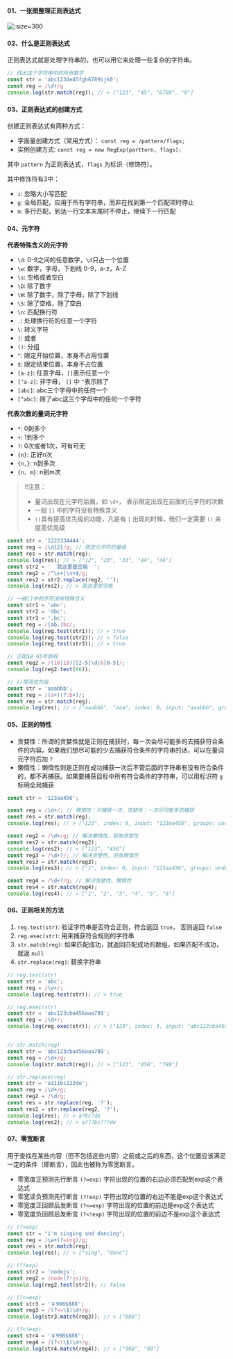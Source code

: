 #### 01、一张图整理正则表达式

![](../../_images/reg/reg_001.jpg ':size=300')



#### 02、什么是正则表达式

正则表达式就是处理字符串的，也可以用它来处理一些复杂的字符串。

```javascript
// 找出这个字符串中的所有数字
const str = 'abc123de45fgh6789ijk0';
const reg = /\d+/g
console.log(str.match(reg)); // > ["123", "45", "6789", "0"]
```



#### 03、正则表达式的创建方式

创建正则表达式有两种方式：

+ 字面量创建方式（常用方式）： `const reg = /pattern/flags;`
+ 实例创建方式: `const reg = new RegExp(parttern, flags);`

其中 `pattern` 为正则表达式，`flags` 为标识（修饰符）。

其中修饰符有3中：

+ `i`: 忽略大小写匹配
+ `g`: 全局匹配，应用于所有字符串，而非在找到第一个匹配项时停止
+ `m`: 多行匹配，到达一行文本末尾时不停止，继续下一行匹配



#### 04、元字符

**代表特殊含义的元字符**

+ `\d`: 0-9之间的任意数字，`\d`只占一个位置
+ `\w`: 数字，字母，下划线 0-9，a-z，A-Z
+ `\s`: 空格或者空白
+ `\D`: 除了数字
+ `\W`: 除了数字，除了字母，除了下划线
+ `\S`: 除了空格，除了空白
+ `\n`: 匹配换行符
+ `.`: 处理换行符的任意一个字符
+ `\`: 转义字符
+ `|`: 或者
+ `()`: 分组
+ `^`: 限定开始位置，本身不占用位置
+ `$`: 限定结束位置，本身不占位置
+ `[a-z]`: 任意字母，`[]`表示任意一个
+ `[^a-z]`: 非字母， `[]` 中 `^`表示除了
+ `[abc]`: abc三个字母中的任何一个
+ `[^abc]`: 除了abc这三个字母中的任何一个字符

**代表次数的量词元字符**

+ `*`: 0到多个
+ `+`: 1到多个
+ `?`: 0次或者1次，可有可无
+ `{n}`: 正好n次
+ `{n,}`: n到多次
+ `{n, m}`: n到m次



> !!注意：
>
> + 量词出现在元字符后面，如 `\d+`， 表示限定出现在前面的元字符的次数
> + 一般 `[]` 中的字符没有特殊含义
> + `()`具有提高优先级的功能，凡是有 `|` 出现的时候，我们一定需要 `()` 来提高优先级

```javascript
const str = '1223334444';
const reg = /\d{2}/g; // 限定元字符的量级
const res = str.match(reg);
console.log(res); // > ["12", "23", "33", "44", "44"]
const str2 = '  我这里是空格  ';
const reg2 = /^\s+|\s+$/g;
const res2 = str2.replace(reg2, '');
console.log(res2); // > 我这里是空格

// 一般[]中的字符没有特殊含义
const str1 = 'abc';
const str2 = 'dbc';
const str3 = '.bc';
const reg = /[ab.]bc/;
console.log(reg.test(str1)); // > true
console.log(reg.test(str2)); // > false
console.log(reg.test(str3)); // > true

// 匹配18-65年龄段
const reg2 = /(18|19)|[2-5]\d|6[0-5]/;
console.log(reg2.test(66));

// ()提高优先级
const str = 'aaabbb';
const reg = /(a+)(?:b+)/;
const res = str.match(reg);
console.log(res); // > ["aaabbb", "aaa", index: 0, input: "aaabbb", groups: undefined]
```



#### 05、正则的特性

+ 贪婪性：所谓的贪婪性就是正则在捕获时，每一次会尽可能多的去捕获符合条件的内容。如果我们想尽可能的少去捕获符合条件的字符串的话，可以在量词元字符后加 `?`
+ 懒惰性：懒惰性则是正则在成功捕获一次后不管后面的字符串有没有符合条件的，都不再捕获。如果要捕获目标中所有符合条件的字符串，可以用标识符 `g` 标明全局捕获

```javascript
const str = '123aa456';

const reg = /\d+/; // 懒惰性：只捕获一次，贪婪性：一次尽可能多的捕获
const res = str.match(reg);
console.log(res); // > ["123", index: 0, input: "123aa456", groups: undefined]

const reg2 = /\d+/g; // 解决懒惰性，但有贪婪性
const res2 = str.match(reg2);
console.log(res2); // > ["123", "456"]
const reg3 = /\d+?/; // 解决贪婪性，但有懒惰性
const res3 = str.match(reg3);
console.log(res3); // > ["1", index: 0, input: "123aa456", groups: undefined]

const reg4 = /\d+?/g; // 解决贪婪性、懒惰性
const res4 = str.match(reg4);
console.log(res4); // > ["1", "2", "3", "4", "5", "6"]
```



#### 06、正则相关的方法

1. `reg.test(str)`: 验证字符串是否符合正则，符合返回 `true`， 否则返回 `false`
2. `reg.exec(str)`: 用来捕获符合规则的字符串
3. `str.match(reg)`: 如果匹配成功，就返回匹配成功的数组，如果匹配不成功，就返 `null`
4. `str.replace(reg)`: 替换字符串

```javascript
// reg.test(str)
const str = 'abc';
const reg = /\w+/;
console.log(reg.test(str)); // > true

// reg.exec(str)
const str = 'abc123cba456aaa789';
const reg = /\d+/;
console.log(reg.exec(str)); // > ["123", index: 3, input: "abc123cba456aaa789", groups: undefined]


// str.match(reg)
const str = 'abc123cba456aaa789';
const reg = /\d+/g;
console.log(str.match(reg)); // > ["123", "456", "789"]

// str.replace(reg)
const str = 'a111bc222de';
const reg = /\d+/g;
const reg2 = /\d/g;
const res = str.replace(reg, '?');
const res2 = str.replace(reg2, '?');
console.log(res); // > a?bc?de
console.log(res2); // > a???bc???de
```



#### 07、零宽断言

用于查找在某些内容（但不包括这些内容）之前或之后的东西，这个位置应该满足一定的条件（即断言），因此也被称为零宽断言。

+ 零宽度正预测先行断言 `(?=exp)` 字符出现的位置的右边必须匹配到exp这个表达式
+ 零宽读负预测先行断言 `(?!exp)` 字符出现的位置的右边不能是exp这个表达式
+ 零宽度正回顾后发断言 `(?<=exp)` 字符出现的位置的前边是exp这个表达式
+ 零宽度负回顾后发断言 `(?<!exp)` 字符出现的位置的前边不是exp这个表达式

```javascript
// (?=exp)
const str = "i'm singing and dancing";
const reg = /\w+(?=ing)/g;
const res = str.match(reg);
console.log(res); // > ["sing", "danc"]

// (?!exp)
const str2 = 'nodejs';
const reg2 = /node(?!js)/g;
console.log(reg2.test(str2)); // false

// (?<=exp) 
const str3 = '￥998$888';
const reg3 = /(?<=\$)\d+/g;
console.log(str3.match(reg3)); // > ["888"]

// (?<!exp)
const str4 = '￥998$888';
const reg4 = /(?<!\$)\d+/g;
console.log(str4.match(reg4)); // > ["998", "88"]
```

